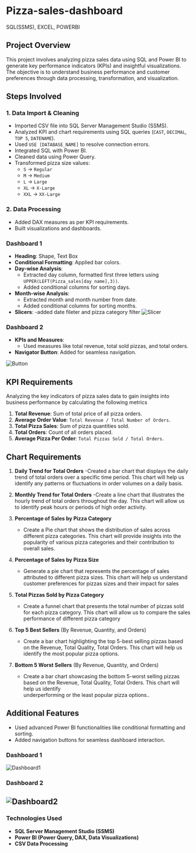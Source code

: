 # Pizza-sales-dashboard
SQL(SSMS), EXCEL, POWERBI

## Project Overview
This project involves analyzing pizza sales data using SQL and Power BI to generate key performance indicators (KPIs) and insightful visualizations. The objective is to understand business performance and customer preferences through data processing, transformation, and visualization.

## Steps Involved

### 1. Data Import & Cleaning
- Imported CSV file into SQL Server Management Studio (SSMS).
- Analyzed KPI and chart requirements using SQL queries (`CAST`, `DECIMAL`, `TOP 5`, `DATENAME`).
- Used `USE [DATABASE_NAME]` to resolve connection errors.
- Integrated SQL with Power BI.
- Cleaned data using Power Query.
- Transformed pizza size values: 
  - `S` → `Regular`
  - `M` → `Medium`
  - `L` → `Large`
  - `XL` → `X-Large`
  - `XXL` → `XX-Large`

### 2. Data Processing
- Added DAX measures as per KPI requirements.
- Built visualizations and dashboards.
  
### Dashboard 1
- **Heading**: Shape, Text Box
- **Conditional Formatting**: Applied bar colors.
- **Day-wise Analysis**:
  - Extracted day column, formatted first three letters using `UPPER(LEFT(Pizza_sales[day name],3))`.
  - Added conditional columns for sorting days.
- **Month-wise Analysis**:
  - Extracted month and month number from date.
  - Added conditional columns for sorting months.
- **Slicers**:
    -added date fileter and pizza category filter
![Slicer](https://github.com/user-attachments/assets/3c6ace8d-baab-4d81-aceb-687f7fccca5f)
### Dashboard 2
- **KPIs and Measures**:
  - Used measures like total revenue, total sold pizzas, and total orders.
- **Navigator Button**: Added for seamless navigation.

![Button](https://github.com/user-attachments/assets/3ffdf9e7-8e8d-445a-846c-2478aeb14cca)

## KPI Requirements
Analyzing the key indicators of pizza sales data to gain insights into business performance by calculating the following metrics
1. **Total Revenue**: Sum of total price of all pizza orders.
2. **Average Order Value**: `Total Revenue / Total Number of Orders`.
3. **Total Pizza Sales**: Sum of pizza quantities sold.
4. **Total Orders**: Count of all orders placed.
5. **Average Pizza Per Order**: `Total Pizzas Sold / Total Orders`.

## Chart Requirements


1. **Daily Trend for Total Orders**
   -Created a bar chart that displays the daily trend of total orders over a specific time period. This chart will help us identify any patterns or fluctuations in     order volumes on a daily basis.
   
2. **Monthly Trend for Total Orders**
   -Create a line chart that illustrates the hourly trend of total orders throughout the day. This chart will allow us to identify peak hours or periods of high 
    order activity.

3. **Percentage of Sales by Pizza Category**
   - Create a Pie chart that shows the distribution of sales across different pizza categories. This chart will provide insights into the popularity of various 
     pizza categories and their contribution to overall sales.

4. **Percentage of Sales by Pizza Size**
   - Generate a pie chart that represents the percentage of sales attributed to different pizza sizes. This chart will help us understand customer preferences for 
     pizzas sizes and their impact for sales

5. **Total Pizzas Sold by Pizza Category**
   - Create a funnel chart that presents the total number of pizzas sold for each pizza category. This chart will allow us to compare the sales performance of 
     different pizza category

6. **Top 5 Best Sellers** (By Revenue, Quantity, and Orders)
   - Create a bar chart highlighting the top 5-best selling pizzas based on the Revenue, Total Quality, Total Orders. This chart will help us identify the most 
     popular pizza options.

7. **Bottom 5 Worst Sellers** (By Revenue, Quantity, and Orders)
   - Create a bar chart showcasing the bottom 5-worst selling pizzas based on the Revenue, Total Quality, Total Orders. This chart will help us identify       
     underperforming or the least popular pizza options..

## Additional Features
- Used advanced Power BI functionalities like conditional formatting and sorting.
- Added navigation buttons for seamless dashboard interaction.

### Dashboard 1

![Dashboard1](https://github.com/user-attachments/assets/e408b71f-be8f-45ae-a230-0d66bc7dbebb)

### Dashboard 2

![Dashboard2](https://github.com/user-attachments/assets/9be51967-1a04-43fd-9b7e-70a337c4b228)
---

### Technologies Used
- **SQL Server Management Studio (SSMS)**
- **Power BI (Power Query, DAX, Data Visualizations)**
- **CSV Data Processing**
